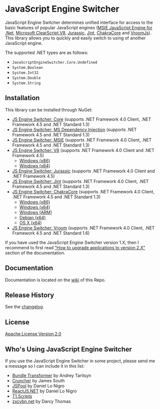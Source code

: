 JavaScript Engine Switcher
==========================

JavaScript Engine Switcher determines unified interface for access to the basic features of popular JavaScript engines ([MSIE JavaScript Engine for .Net](http://github.com/Taritsyn/MsieJavaScriptEngine), [Microsoft ClearScript.V8](http://github.com/Microsoft/ClearScript), [Jurassic](http://github.com/paulbartrum/jurassic), [Jint](http://github.com/sebastienros/jint), [ChakraCore](http://github.com/Microsoft/ChakraCore) and [VroomJs](http://github.com/pauldotknopf/vroomjs-core)).
This library allows you to quickly and easily switch to using of another JavaScript engine.

The supported .NET types are as follows:

 * `JavaScriptEngineSwitcher.Core.Undefined`
 * `System.Boolean`
 * `System.Int32`
 * `System.Double`
 * `System.String`

## Installation
This library can be installed through NuGet:

 * [JS Engine Switcher: Core](http://nuget.org/packages/JavaScriptEngineSwitcher.Core) (supports .NET Framework 4.0 Client, .NET Framework 4.5 and .NET Standard 1.3)
 * [JS Engine Switcher: MS Dependency Injection](http://nuget.org/packages/JavaScriptEngineSwitcher.Extensions.MsDependencyInjection) (supports .NET Framework 4.5 and .NET Standard 1.3)
 * [JS Engine Switcher: MSIE](http://nuget.org/packages/JavaScriptEngineSwitcher.Msie) (supports .NET Framework 4.0 Client, .NET Framework 4.5 and .NET Standard 1.3)
 * [JS Engine Switcher: V8](http://nuget.org/packages/JavaScriptEngineSwitcher.V8) (supports .NET Framework 4.0 Client and .NET Framework 4.5)
   * [Windows (x86)](http://nuget.org/packages/JavaScriptEngineSwitcher.V8.Native.win-x86)
   * [Windows (x64)](http://nuget.org/packages/JavaScriptEngineSwitcher.V8.Native.win-x64)
 * [JS Engine Switcher: Jurassic](http://nuget.org/packages/JavaScriptEngineSwitcher.Jurassic) (supports .NET Framework 4.0 Client and .NET Framework 4.5)
 * [JS Engine Switcher: Jint](http://nuget.org/packages/JavaScriptEngineSwitcher.Jint) (supports .NET Framework 4.0 Client, .NET Framework 4.5 and .NET Standard 1.3)
 * [JS Engine Switcher: ChakraCore](http://nuget.org/packages/JavaScriptEngineSwitcher.ChakraCore) (supports .NET Framework 4.0 Client, .NET Framework 4.5 and .NET Standard 1.3)
   * [Windows (x86)](http://nuget.org/packages/JavaScriptEngineSwitcher.ChakraCore.Native.win-x86)
   * [Windows (x64)](http://nuget.org/packages/JavaScriptEngineSwitcher.ChakraCore.Native.win-x64)
   * [Windows (ARM)](http://nuget.org/packages/JavaScriptEngineSwitcher.ChakraCore.Native.win8-arm)
   * [Debian (x64)](http://nuget.org/packages/JavaScriptEngineSwitcher.ChakraCore.Native.debian-x64)
   * [OS X (x64)](http://nuget.org/packages/JavaScriptEngineSwitcher.ChakraCore.Native.osx-x64)
 * [JS Engine Switcher: Vroom](http://nuget.org/packages/JavaScriptEngineSwitcher.Vroom) (supports .NET Framework 4.0 Client, .NET Framework 4.5 and .NET Standard 1.6)

If you have used the JavaScript Engine Switcher version 1.X, then I recommend to first read [“How to upgrade applications to version 2.X”](https://github.com/Taritsyn/JavaScriptEngineSwitcher/wiki/How-to-upgrade-applications-to-version-2.X) section of the documentation.

## Documentation
Documentation is located on the [wiki](https://github.com/Taritsyn/JavaScriptEngineSwitcher/wiki) of this Repo.

## Release History
See the [changelog](CHANGELOG.md).

## License
[Apache License Version 2.0](http://github.com/Taritsyn/JavaScriptEngineSwitcher/blob/master/LICENSE)

## Who's Using JavaScript Engine Switcher
If you use the JavaScript Engine Switcher in some project, please send me a message so I can include it in this list:

 * [Bundle Transformer](http://bundletransformer.codeplex.com/) by Andrey Taritsyn
 * [Cruncher](http://github.com/JimBobSquarePants/Cruncher) by James South
 * [JSPool](http://dan.cx/projects/jspool) by Daniel Lo Nigro
 * [ReactJS.NET](http://reactjs.net/) by Daniel Lo Nigro
 * [T1.Scripts](http://nuget.org/packages/T1.Scripts) 
 * [zxcvbn.net](http://github.com/darcythomas/zxcvbn.net) by Darcy Thomas